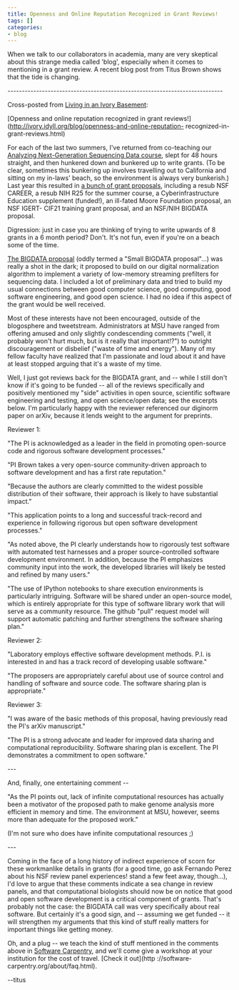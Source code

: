 ```yaml
---
title: Openness and Online Reputation Recognized in Grant Reviews!
tags: []
categories:
- blog
---
```

When we talk to our collaborators in academia, many are very skeptical about
this strange media called 'blog', especially when it comes to mentioning in a
grant review. A recent blog post from Titus Brown shows that the tide is
changing.
<!--more-->

\---------------------------------------------------------------------------

Cross-posted from [Living in an Ivory Basement](http://ivory.idyll.org/blog/):

[Openness and online reputation recognized in grant
reviews!](http://ivory.idyll.org/blog/openness-and-online-reputation-
recognized-in-grant-reviews.html)

For each of the last two summers, I've returned from co-teaching our
[Analyzing Next-Generation Sequencing Data
course](http://bioinformatics.msu.edu/ngs-summer-course-2013), slept for 48
hours straight, and then hunkered down and bunkered up to write grants. (To be
clear, sometimes this bunkering up involves travelling out to California and
sitting on my in-laws' beach, so the environment is always very bunkerish.)
Last year this resulted in [a bunch of grant
proposals](http://ged.msu.edu/interests.html), including a resub NSF CAREER, a
resub NIH R25 for the summer course, a Cyberinfrastructure Education
supplement (funded!), an ill-fated Moore Foundation proposal, an NSF IGERT-
CIF21 training grant proposal, and an NSF/NIH BIGDATA proposal.

Digression: just in case you are thinking of trying to write upwards of 8
grants in a 6 month period? Don't. It's not fun, even if you're on a beach
some of the time.

[The BIGDATA proposal](http://ged.msu.edu/downloads/2012-bigdata-nsf.pdf)
(oddly termed a "Small BIGDATA proposal"...) was really a shot in the dark; it
proposed to build on our digital normalization algorithm to implement a
variety of low-memory streaming prefilters for sequencing data. I included a
lot of preliminary data and tried to build my usual connections between good
computer science, good computing, good software engineering, and good open
science. I had no idea if this aspect of the grant would be well received.

Most of these interests have not been encouraged, outside of the blogosphere
and tweetstream. Administrators at MSU have ranged from offering amused and
only slightly condescending comments ("well, it probably won't hurt much, but
is it really that important!?") to outright discouragement or disbelief
("waste of time and energy"). Many of my fellow faculty have realized that I'm
passionate and loud about it and have at least stopped arguing that it's a
waste of my time.

Well, I just got reviews back for the BIGDATA grant, and -- while I still
don't know if it's going to be funded -- all of the reviews specifically and
positively mentioned my "side" activities in open source, scientific software
engineering and testing, and open science/open data; see the excerpts below.
I'm particularly happy with the reviewer referenced our diginorm paper on
arXiv, because it lends weight to the argument for preprints.

Reviewer 1:

>

"The PI is acknowledged as a leader in the field in promoting open-source code
and rigorous software development processes."

"PI Brown takes a very open-source community-driven approach to software
development and has a first rate reputation."

"Because the authors are clearly committed to the widest possible distribution
of their software, their approach is likely to have substantial impact."

"This application points to a long and successful track-record and experience
in following rigorous but open software development processes."

"As noted above, the PI clearly understands how to rigorously test software
with automated test harnesses and a proper source-controlled software
development environment. In addition, because the PI emphasizes community
input into the work, the developed libraries will likely be tested and refined
by many users."

"The use of IPython notebooks to share execution environments is particularly
intriguing. Software will be shared under an open-source model, which is
entirely appropriate for this type of software library work that will serve as
a community resource. The github "pull" request model will support automatic
patching and further strengthens the software sharing plan."

Reviewer 2:

>

"Laboratory employs effective software development methods. P.I. is interested
in and has a track record of developing usable software."

"The proposers are appropriately careful about use of source control and
handling of software and source code. The software sharing plan is
appropriate."

Reviewer 3:

>

"I was aware of the basic methods of this proposal, having previously read the
PI's arXiv manuscript."

"The PI is a strong advocate and leader for improved data sharing and
computational reproducibility. Software sharing plan is excellent. The PI
demonstrates a commitment to open software."

\---

And, finally, one entertaining comment --

>

"As the PI points out, lack of infinite computational resources has actually
been a motivator of the proposed path to make genome analysis more efficient
in memory and time. The environment at MSU, however, seems more than adequate
for the proposed work."

(I'm not sure who does have infinite computational resources ;)

\---

Coming in the face of a long history of indirect experience of scorn for these
workmanlike details in grants (for a good time, go ask Fernando Perez about
his NSF review panel experiences! stand a few feet away, though...), I'd love
to argue that these comments indicate a sea change in review panels, and that
computational biologists should now be on notice that good and open software
development is a critical component of grants. That's probably not the case:
the BIGDATA call was very specifically about real software. But certainly it's
a good sign, and -- assuming we get funded -- it will strengthen my arguments
that this kind of stuff really matters for important things like getting
money.

Oh, and a plug -- we teach the kind of stuff mentioned in the comments above
in [Software Carpentry](http://software-carpentry.org), and we'll come give a
workshop at your institution for the cost of travel. [Check it out](http
://software-carpentry.org/about/faq.html).

\--titus

